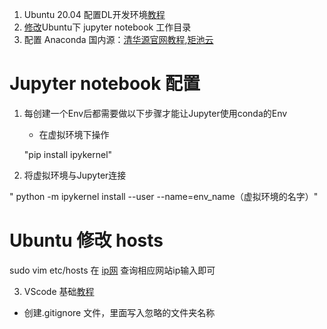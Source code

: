 1. Ubuntu 20.04 配置DL开发环境[教程](https://gist.github.com/amir-saniyan/b3d8e06145a8569c0d0e030af6d60bea)
2. [修改](https://blog.csdn.net/qq_33656324/article/details/94552156)Ubuntu下 jupyter notebook 工作目录
3. 配置 Anaconda 国内源：[清华源官网教程](https://mirrors.tuna.tsinghua.edu.cn/help/anaconda/),[矩池云](https://github.com/matpool/matools)


# Jupyter notebook 配置
1. 每创建一个Env后都需要做以下步骤才能让Jupyter使用conda的Env
   - 在虚拟环境下操作

    "pip install ipykernel"

2. 将虚拟环境与Jupyter连接

" python -m ipykernel install --user --name=env_name（虚拟环境的名字）"


# Ubuntu 修改 hosts
sudo vim etc/hosts
在 [ip网](https://site.ip138.com/raw.Githubusercontent.com/) 查询相应网站ip输入即可

3. VScode 基础[教程](https://www.bilibili.com/video/BV14U4y1p7LF)
- 创建.gitignore 文件，里面写入忽略的文件夹名称